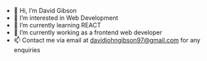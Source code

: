 - 👋 Hi, I’m David Gibson
- 👀 I’m interested in Web Development
- 🌱 I’m currently learning REACT
- 🔭 I’m currently working as a frontend web developer
- 📫 Contact me via email at davidjohngibson97@gmail.com for any enquiries
